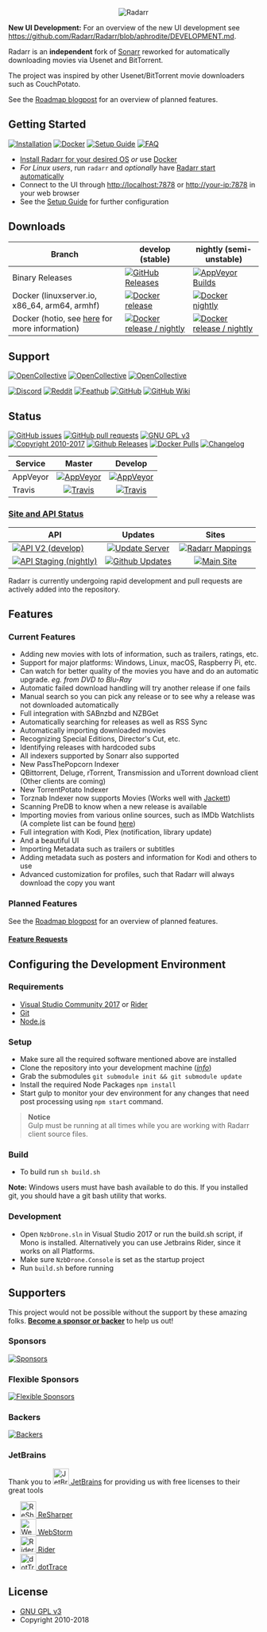 <p align="center">
<img src="/Logo/text256.png" alt="Radarr">
</p>

**New UI Development:** For an overview of the new UI development see https://github.com/Radarr/Radarr/blob/aphrodite/DEVELOPMENT.md.

Radarr is an __independent__ fork of [Sonarr](https://github.com/Sonarr/Sonarr) reworked for automatically downloading movies via Usenet and BitTorrent.

The project was inspired by other Usenet/BitTorrent movie downloaders such as CouchPotato.

See the [Roadmap blogpost](https://blog.radarr.video/development/update/2018/11/11/roadmap-update.html) for an overview of planned features.

## Getting Started

[![Installation](https://img.shields.io/badge/wiki-installation-brightgreen.svg?maxAge=60&style=flat-square)](https://github.com/Radarr/Radarr/wiki/Installation)
[![Docker](https://img.shields.io/badge/wiki-docker-1488C6.svg?maxAge=60&style=flat-square)](https://github.com/Radarr/Radarr/wiki/Docker)
[![Setup Guide](https://img.shields.io/badge/wiki-setup_guide-orange.svg?maxAge=60&style=flat-square)](https://github.com/Radarr/Radarr/wiki/Setup-Guide)
[![FAQ](https://img.shields.io/badge/wiki-FAQ-BF55EC.svg?maxAge=60&style=flat-square)](https://github.com/Radarr/Radarr/wiki/FAQ)

* [Install Radarr for your desired OS](https://github.com/Radarr/Radarr/wiki/Installation) *or* use [Docker](https://github.com/Radarr/Radarr/wiki/Docker)
* *For Linux users*, run `radarr` and *optionally* have [Radarr start automatically](https://github.com/Radarr/Radarr/wiki/Autostart-on-Linux)
* Connect to the UI through <http://localhost:7878> or <http://your-ip:7878> in your web browser
* See the [Setup Guide](https://github.com/Radarr/Radarr/wiki/Setup-Guide) for further configuration

## Downloads

Branch | develop (stable) | nightly (semi-unstable) |
---|---|---
Binary Releases | [![GitHub Releases](https://img.shields.io/badge/downloads-releases-brightgreen.svg?maxAge=60&style=flat-square)](https://github.com/Radarr/Radarr/releases) | [![AppVeyor Builds](https://img.shields.io/badge/downloads-continuous-green.svg?maxAge=60&style=flat-square)](https://ci.appveyor.com/project/galli-leo/radarr-usby1/branch/develop/artifacts)
Docker (linuxserver.io, x86_64, arm64, armhf) | [![Docker release](https://img.shields.io/badge/linuxserver-radarr:latest-blue.svg?colorB=1488C6&maxAge=60&style=flat-square)](https://store.docker.com/community/images/linuxserver/radarr)  | [![Docker nightly](https://img.shields.io/badge/linuxserver-radarr:nightly-blue.svg?colorB=1488C6&maxAge=60&style=flat-square)](https://store.docker.com/community/images/linuxserver/radarr) 
Docker (hotio, see [here](https://github.com/hotio/docker-radarr) for more information) | [![Docker release / nightly](https://img.shields.io/badge/docker-release/nightly-blue.svg?colorB=1488C6&maxAge=60&style=flat-square)](https://hub.docker.com/r/hotio/radarr) | [![Docker release / nightly](https://img.shields.io/badge/docker-release/nightly-blue.svg?colorB=1488C6&maxAge=60&style=flat-square)](https://hub.docker.com/r/hotio/radarr)


## Support

[![OpenCollective](https://opencollective.com/radarr/tiers/backer/badge.svg)](#backers)
[![OpenCollective](https://opencollective.com/radarr/tiers/flexible-sponsor/badge.svg)](#flexible-sponsors)
[![OpenCollective](https://opencollective.com/radarr/tiers/sponsor/badge.svg)](#sponsors)

[![Discord](https://img.shields.io/badge/discord-chat-7289DA.svg?maxAge=60&style=flat-square)](https://discord.gg/AD3UP37)
[![Reddit](https://img.shields.io/badge/reddit-discussion-FF4500.svg?maxAge=60&style=flat-square)](https://www.reddit.com/r/radarr)
[![Feathub](https://img.shields.io/badge/feathub-requests-lightgrey.svg?maxAge=60&style=flat-square)](http://feathub.com/Radarr/Radarr)
[![GitHub](https://img.shields.io/badge/github-issues-red.svg?maxAge=60&style=flat-square)](https://github.com/Radarr/Radarr/issues)
[![GitHub Wiki](https://img.shields.io/badge/github-wiki-181717.svg?maxAge=60&style=flat-square)](https://github.com/Radarr/Radarr/wiki)

## Status

[![GitHub issues](https://img.shields.io/github/issues/radarr/radarr.svg?maxAge=60&style=flat-square)](https://github.com/Radarr/Radarr/issues)
[![GitHub pull requests](https://img.shields.io/github/issues-pr/radarr/radarr.svg?maxAge=60&style=flat-square)](https://github.com/Radarr/Radarr/pulls)
[![GNU GPL v3](https://img.shields.io/badge/license-GNU%20GPL%20v3-blue.svg?maxAge=60&style=flat-square)](http://www.gnu.org/licenses/gpl.html)
[![Copyright 2010-2017](https://img.shields.io/badge/copyright-2017-blue.svg?maxAge=60&style=flat-square)](https://github.com/Radarr/Radarr)
[![Github Releases](https://img.shields.io/github/downloads/Radarr/Radarr/total.svg?maxAge=60&style=flat-square)](https://github.com/Radarr/Radarr/releases/)
[![Docker Pulls](https://img.shields.io/docker/pulls/linuxserver/radarr.svg?maxAge=60&style=flat-square)](https://hub.docker.com/r/linuxserver/radarr/)
[![Changelog](https://img.shields.io/github/commit-activity/w/radarr/radarr.svg?style=flat-square)](/CHANGELOG.md#unreleased)

| Service  | Master                      | Develop                      |
|----------|:---------------------------:|:----------------------------:|
| AppVeyor | [![AppVeyor](https://img.shields.io/appveyor/ci/galli-leo/Radarr/master.svg?maxAge=60&style=flat-square)](https://ci.appveyor.com/project/galli-leo/Radarr) | [![AppVeyor](https://img.shields.io/appveyor/ci/galli-leo/Radarr-usby1/develop.svg?maxAge=60&style=flat-square)](https://ci.appveyor.com/project/galli-leo/Radarr-usby1) |
| Travis   | [![Travis](https://img.shields.io/travis/Radarr/Radarr/master.svg?maxAge=60&style=flat-square)](https://travis-ci.org/Radarr/Radarr) | [![Travis](https://img.shields.io/travis/Radarr/Radarr/develop.svg?maxAge=60&style=flat-square)](https://travis-ci.org/Radarr/Radarr) |

### [Site and API Status](https://status.radarr.video)

| API | Updates | Sites  |
|-------|:----:|:----:|
| [![API V2 (develop)](http://status.radarr.video/component/1/shield?style=flat-square)](https://api.radarr.video/v2/) | [![Update Server](http://status.radarr.video/component/4/shield?style=flat-square)](https://radarr.aeonlucid.com) | [![Radarr Mappings](http://status.radarr.video/component/6/shield?style=flat-square)](https://mappings.radarr.video/)
| [![API Staging (nightly)](http://status.radarr.video/component/2/shield?style=flat-square)](https://staging.api.radarr.video/) | [![Github Updates](http://status.radarr.video/component/5/shield?style=flat-square)](https://api.github.com/v3/) | [![Main Site](http://status.radarr.video/component/7/shield?style=flat-square)](https://radarr.video/)

Radarr is currently undergoing rapid development and pull requests are actively added into the repository.

## Features

### Current Features

* Adding new movies with lots of information, such as trailers, ratings, etc.
* Support for major platforms: Windows, Linux, macOS, Raspberry Pi, etc.
* Can watch for better quality of the movies you have and do an automatic upgrade. *eg. from DVD to Blu-Ray*
* Automatic failed download handling will try another release if one fails
* Manual search so you can pick any release or to see why a release was not downloaded automatically
* Full integration with SABnzbd and NZBGet
* Automatically searching for releases as well as RSS Sync
* Automatically importing downloaded movies
* Recognizing Special Editions, Director's Cut, etc.
* Identifying releases with hardcoded subs
* All indexers supported by Sonarr also supported
* New PassThePopcorn Indexer
* QBittorrent, Deluge, rTorrent, Transmission and uTorrent download client (Other clients are coming)
* New TorrentPotato Indexer
* Torznab Indexer now supports Movies (Works well with [Jackett](https://github.com/Jackett/Jackett))
* Scanning PreDB to know when a new release is available
* Importing movies from various online sources, such as IMDb Watchlists (A complete list can be found [here](https://github.com/Radarr/Radarr/issues/114))
* Full integration with Kodi, Plex (notification, library update)
* And a beautiful UI
* Importing Metadata such as trailers or subtitles
* Adding metadata such as posters and information for Kodi and others to use
* Advanced customization for profiles, such that Radarr will always download the copy you want

### Planned Features

See the [Roadmap blogpost](https://blog.radarr.video/development/update/2018/11/11/roadmap-update.html) for an overview of planned features.

#### [Feature Requests](http://feathub.com/Radarr/Radarr)

## Configuring the Development Environment

### Requirements

* [Visual Studio Community 2017](https://www.visualstudio.com/vs/community/) or [Rider](http://www.jetbrains.com/rider/)
* [Git](https://git-scm.com/downloads)
* [Node.js](https://nodejs.org/en/download/)

### Setup

* Make sure all the required software mentioned above are installed
* Clone the repository into your development machine ([*info*](https://help.github.com/desktop/guides/contributing/working-with-your-remote-repository-on-github-or-github-enterprise))
* Grab the submodules `git submodule init && git submodule update`
* Install the required Node Packages `npm install`
* Start gulp to monitor your dev environment for any changes that need post processing using `npm start` command.

> **Notice**  
> Gulp must be running at all times while you are working with Radarr client source files.

### Build

* To build run `sh build.sh`

**Note:** Windows users must have bash available to do this. If you installed git, you should have a git bash utility that works.

### Development

* Open `NzbDrone.sln` in Visual Studio 2017 or run the build.sh script, if Mono is installed. Alternatively you can use Jetbrains Rider, since it works on all Platforms.
* Make sure `NzbDrone.Console` is set as the startup project
* Run `build.sh` before running

## Supporters

This project would not be possible without the support by these amazing folks. [**Become a sponsor or backer**](https://opencollective.com/radarr) to help us out!

### Sponsors

[![Sponsors](https://opencollective.com/radarr/tiers/sponsor.svg)](https://opencollective.com/radarr/order/3851)

### Flexible Sponsors

[![Flexible Sponsors](https://opencollective.com/radarr/tiers/flexible-sponsor.svg?avatarHeight=54)](https://opencollective.com/radarr/order/3856)

### Backers

[![Backers](https://opencollective.com/radarr/tiers/backer.svg?avatarHeight=48)](https://opencollective.com/radarr/order/3850)

### JetBrains

Thank you to [<img src="/Logo/jetbrains.svg" alt="JetBrains" width="32"> JetBrains](http://www.jetbrains.com/) for providing us with free licenses to their great tools
* [<img src="/Logo/resharper.svg" alt="ReSharper" width="32"> ReSharper](http://www.jetbrains.com/resharper/)
* [<img src="/Logo/webstorm.svg" alt="WebStorm" width="32"> WebStorm](http://www.jetbrains.com/webstorm/)
* [<img src="/Logo/rider.svg" alt="Rider" width="32"> Rider](http://www.jetbrains.com/rider/)
* [<img src="/Logo/dottrace.svg" alt="dotTrace" width="32"> dotTrace](http://www.jetbrains.com/dottrace/)

## License

* [GNU GPL v3](http://www.gnu.org/licenses/gpl.html)
* Copyright 2010-2018
